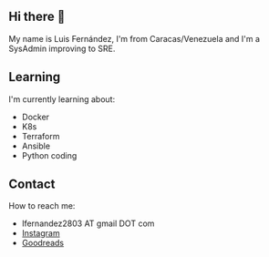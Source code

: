## Hi there 👋

My name is Luis Fernández, I'm from Caracas/Venezuela and I'm a SysAdmin improving to SRE.
<!--
- Currently working on
- 
## Skills
-->
## Learning
I'm currently learning about:
- Docker
- K8s
- Terraform
- Ansible
- Python coding 

## Contact
How to reach me:
- lfernandez2803 AT gmail DOT com
- [Instagram](https://www.instagram.com/lfernandez2803/)
- [Goodreads](https://www.goodreads.com/user/show/88313884-luis-fernandez)
<!--
**lfernandez2803/lfernandez2803** is a ✨ _special_ ✨ repository because its `README.md` (this file) appears on your GitHub profile.

Here are some ideas to get you started:

- 🔭 I’m currently working on ...
- 🌱 I’m currently learning ...
- 👯 I’m looking to collaborate on ...
- 🤔 I’m looking for help with ...
- 💬 Ask me about ...
- 📫 How to reach me: ...
- 😄 Pronouns: ...
- ⚡ Fun fact: ...
-->
